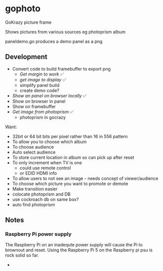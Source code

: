 # gophoto

GoKrazy picture frame

Shows pictures from various sources eg photoprism album

paneldemo.go produces a demo panel as a png

## Development

- Convert code to build framebuffer to export png
    - _Get margin to work_ ✅
    - _get image to display_ ✅
    - simplify panel build
    - create demo code?
- _Show an panel on browser locally_ ✅
- Show on browser in panel
- Show on framebuffer
- _Get image from photoprism_ ✅
    - photoprism in gocrazy

Want:
- 32bit or 64 bit bits per pixel rather than 16 in 556 pattern
- To allow you to choose which album
- To choose audience
- Auto select audience
- To store current location in album so can pick up after reset
- To only increment when TV is one
    - could use remote control
    - or EDID HDMI info
- To allow users to not see an image - needs concept of viewer/audience
- To choose which picture you want to promote or demote
- Make transition easier
- colocate photoprism and DB
- use cockroach db on same box?
- auto find photoprism



## Notes

### Raspberry Pi power supply

The Raspberry Pi on an inadequte power supply will cause the Pi to brownout and reset.  Using the
Raspberry Pi 5 on the Raspberry pi psu is rock solid so far.

- 
